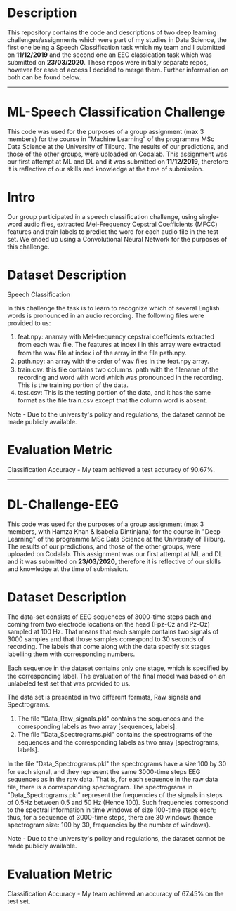# Description
This repository contains the code and descriptions of two deep learning challenges/assignments which were part of my studies in Data Science, the first one being a Speech Classification task which my team and I submitted on **11/12/2019** and the second one an EEG classication task which was submitted on **23/03/2020**. These repos were initially separate repos, however for ease of access I decided to merge them. Further information on both can be found below.

----------------------------------------------------------------------------------------------------------------------------------------

# ML-Speech Classification Challenge
This code was used for the purposes of a group assignment (max 3 members) for the course in "Machine Learning" of the programme MSc Data Science at the University of Tilburg. The results of our predictions, and those of the other groups, were uploaded on Codalab. This assignment was our first attempt at ML and DL and it was submitted on **11/12/2019**, therefore it is reflective of our skills and knowledge at the time of submission.

# Intro
Our group participated in a speech classification challenge, using single-word audio files, extracted Mel-Frequency Cepstral Coefficients (MFCC) features and train labels to predict the word for each audio file in the test set. We ended up using a Convolutional Neural Network for the purposes of this challenge.                                       

# Dataset Description
Speech Classification

In this challenge the task is to learn to recognize which of several English words is pronounced in an audio recording. 
The following files were provided to us: 
1. feat.npy: anarray with Mel-frequency cepstral coeffcients extracted from each wav ﬁle. The features at index i in this array were extracted from the wav ﬁle at index i of the array in the ﬁle path.npy.
2. path.npy: an array with the order of wav ﬁles in the feat.npy array.
3. train.csv: this ﬁle contains two columns: path with the ﬁlename of the recording and word with word which was pronounced in the recording. This is the training portion of the data.
4. test.csv: This is the testing portion of the data, and it has the same format as the ﬁle train.csv except that the column word is absent.

Note - Due to the university's policy and regulations, the dataset cannot be made publicly available.

# Evaluation Metric
Classification Accuracy - My team achieved a test accuracy of 90.67%.

---------------------------------------------------------------------------------------------------------------------------------------

# DL-Challenge-EEG

This code was used for the purposes of a group assignment (max 3 members, with Hamza Khan & Isabella Dintinjana) for the course in "Deep Learning" of the programme MSc Data Science at the University of Tilburg. The results of our predictions, and those of the other groups, were uploaded on Codalab. This assignment was our first attempt at ML and DL and it was submitted on **23/03/2020**, therefore it is reflective of our skills and knowledge at the time of submission.

# Dataset Description 

The data-set consists of EEG sequences of 3000-time steps each and coming from two electrode locations on the head (Fpz-Cz and Pz-Oz) sampled at 100 Hz. That means that each sample contains two signals of 3000 samples and that those samples correspond to 30 seconds of recording. The labels that come along with the data specify six stages labelling them with corresponding numbers.

Each sequence in the dataset contains only one stage, which is speciﬁed by the corresponding label. The evaluation of the final model was based on an unlabeled test set that was provided to us. 

The data set is presented in two different formats, Raw signals and Spectrograms.
1. The ﬁle "Data_Raw_signals.pkl" contains the sequences and the corresponding labels as two array [sequences, labels].
2. The ﬁle "Data_Spectrograms.pkl" contains the spectrograms of the sequences and the corresponding labels as two array [spectrograms, labels].

In the ﬁle "Data_Spectrograms.pkl" the spectrograms have a size 100 by 30 for each signal, and they represent the same 3000-time steps EEG sequences as in the raw data. That is, for each sequence in the raw data ﬁle, there is a corresponding spectrogram. The spectrograms in "Data_Spectrograms.pkl" represent the frequencies of the signals in steps of 0.5Hz between 0.5 and 50 Hz (Hence 100). Such frequencies correspond to the spectral information in time windows of size 100-time steps each; thus, for a sequence of 3000-time steps, there are 30 windows (hence spectrogram size: 100 by 30, frequencies by the number of windows).

Note - Due to the university's policy and regulations, the dataset cannot be made publicly available.

# Evaluation Metric
Classification Accuracy - My team achieved an accuracy of 67.45% on the test set.

